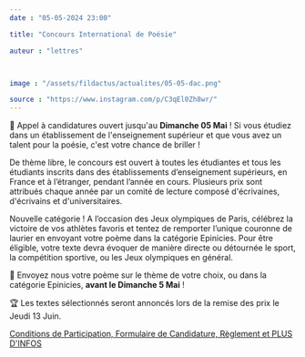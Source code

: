 ```yaml
---
date : "05-05-2024 23:00"

title: "Concours International de Poésie"

auteur : "lettres" 



image : "/assets/fildactus/actualites/05-05-dac.png"

source : "https://www.instagram.com/p/C3qEl0Zh8wr/"
---
```


📣 Appel à candidatures ouvert jusqu'au __Dimanche 05 Mai__ ! Si vous étudiez dans un établissement de l'enseignement supérieur et que vous avez un talent pour la poésie, c'est votre chance de briller !

De thème libre, le concours est ouvert à toutes les étudiantes et tous les étudiants inscrits dans des établissements d’enseignement supérieurs, en France et à l’étranger, pendant l’année en cours. Plusieurs prix sont attribués chaque année par un comité de lecture composé d'écrivaines, d'écrivains et d'universitaires.

Nouvelle catégorie ! A l’occasion des Jeux olympiques de Paris, célébrez la victoire de vos athlètes favoris et tentez de remporter l’unique couronne de laurier en envoyant votre poème dans la catégorie Epinicies. Pour être éligible, votre texte devra évoquer de manière directe ou détournée le sport, la compétition sportive, ou les Jeux olympiques en général.

📝 Envoyez nous votre poème sur le thème de votre choix, ou dans la catégorie Epinicies, __avant le Dimanche 5 Mai__ !

🏆 Les textes sélectionnés seront annoncés lors de la remise des prix le Jeudi 13 Juin.

[Conditions de Participation, Formulaire de Candidature, Règlement et PLUS D'INFOS](https://lettres.sorbonne-universite.fr/evenements/concours-international-de-poesie-2024)